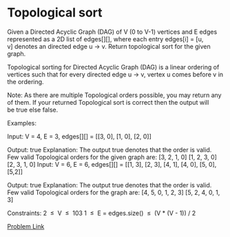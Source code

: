 # Topological sort

Given a Directed Acyclic Graph (DAG) of V (0 to V-1) vertices and E edges represented as a 2D list of edges[][], where each entry edges[i] = [u, v] denotes an directed edge u -> v. Return topological sort for the given graph.

Topological sorting for Directed Acyclic Graph (DAG) is a linear ordering of vertices such that for every directed edge u -> v, vertex u comes before v in the ordering.

Note: As there are multiple Topological orders possible, you may return any of them. If your returned Topological sort is correct then the output will be true else false.

Examples:

Input: V = 4, E = 3, edges[][] = [[3, 0], [1, 0], [2, 0]]

Output: true
Explanation: The output true denotes that the order is valid. Few valid Topological orders for the given graph are:
[3, 2, 1, 0]
[1, 2, 3, 0]
[2, 3, 1, 0]
Input: V = 6, E = 6, edges[][] = [[1, 3], [2, 3], [4, 1], [4, 0], [5, 0], [5,2]]

Output: true
Explanation: The output true denotes that the order is valid. Few valid Topological orders for the graph are:
[4, 5, 0, 1, 2, 3]
[5, 2, 4, 0, 1, 3]

Constraints:
2  ≤  V  ≤  103
1  ≤  E = edges.size()  ≤  (V * (V - 1)) / 2

[Problem Link](https://www.geeksforgeeks.org/problems/topological-sort/1)